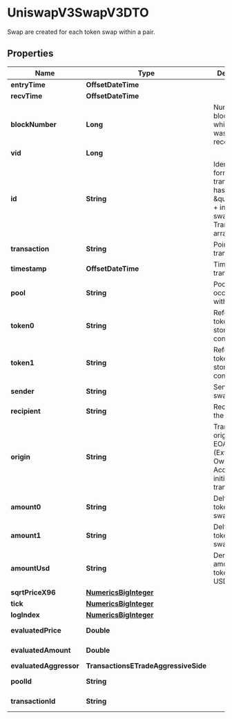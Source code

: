 

# UniswapV3SwapV3DTO

Swap are created for each token swap within a pair.

## Properties

Name | Type | Description | Notes
------------ | ------------- | ------------- | -------------
**entryTime** | **OffsetDateTime** |  |  [optional]
**recvTime** | **OffsetDateTime** |  |  [optional]
**blockNumber** | **Long** | Number of block in which entity was recorded. |  [optional]
**vid** | **Long** |  |  [optional]
**id** | **String** | Identifier, format: transaction hash + \&quot;#\&quot; + index in swaps Transaction array. |  [optional]
**transaction** | **String** | Pointer to transaction. |  [optional]
**timestamp** | **OffsetDateTime** | Timestamp of transaction. |  [optional]
**pool** | **String** | Pool swap occured within. |  [optional]
**token0** | **String** | Reference to token0 as stored in pair contract. |  [optional]
**token1** | **String** | Reference to token1 as stored in pair contract. |  [optional]
**sender** | **String** | Sender of the swap. |  [optional]
**recipient** | **String** | Recipient of the swap. |  [optional]
**origin** | **String** | Transaction origin: the EOA (Externally Owned Account) that initiated the transaction |  [optional]
**amount0** | **String** | Delta of token0 swapped. |  [optional]
**amount1** | **String** | Delta of token1 swapped. |  [optional]
**amountUsd** | **String** | Derived amount of tokens sold in USD. |  [optional]
**sqrtPriceX96** | [**NumericsBigInteger**](NumericsBigInteger.md) |  |  [optional]
**tick** | [**NumericsBigInteger**](NumericsBigInteger.md) |  |  [optional]
**logIndex** | [**NumericsBigInteger**](NumericsBigInteger.md) |  |  [optional]
**evaluatedPrice** | **Double** |  |  [optional] [readonly]
**evaluatedAmount** | **Double** |  |  [optional] [readonly]
**evaluatedAggressor** | **TransactionsETradeAggressiveSide** |  |  [optional]
**poolId** | **String** |  |  [optional] [readonly]
**transactionId** | **String** |  |  [optional] [readonly]



